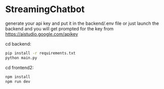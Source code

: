 # StreamingChatbot

generate your api key and put it in the backend/.env file or just launch the backend and you will get prompted for the key from https://aistudio.google.com/apikey

cd backend:
```bash
pip install -r requirements.txt
python main.py
```
cd frontend2:
```bash
npm install
npm run dev
```